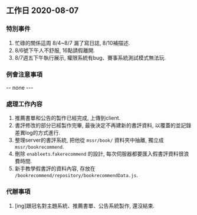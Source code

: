 ## 工作日 2020-08-07

### 特別事件

1. 忙碌的關係這周 8/4~8/7 漏了寫日誌, 8/10補描述.
2. 8/6號下午人不舒服, 16點請假離開.
3. 8/7週五下午執行展示, 權限系統有bug、賽事系統測試模式無法玩.

### 例會注意事項

-- none ---

### 處理工作內容

1. 推薦書單和公告的製作已經完成, 上傳到client.
2. 書評修改的部分已經製作完畢, 最後決定不再建新的書評資料, 以覆蓋的並記錄差異log的方式進行.
3. 整理server的書評系統, 把他從 `mssr/book/` 資料夾中抽離, 獨立成 `mssr/bookrecommend`.
4. 刪除 `enableets`.`fakerecommend` 的設計, 每次伺服器都要匯入假書評資料很浪費時間.
5. 新手教學假書評的資料內容, 存放在 `/bookrecommend/repository/bookrecommendData.js`.

### 代辦事項

1. [ing]跟冠名對主題系統、推薦書單、公告系統製作, 還沒結束.
